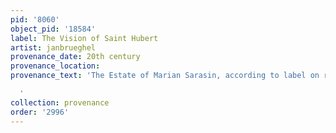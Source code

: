 ```yaml
---
pid: '8060'
object_pid: '18584'
label: The Vision of Saint Hubert
artist: janbrueghel
provenance_date: 20th century
provenance_location:
provenance_text: 'The Estate of Marian Sarasin, according to label on reverse

  '
collection: provenance
order: '2996'
---
```

